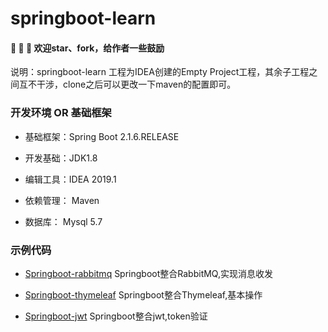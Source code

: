 # springboot-learn

#### 🎉 🎉 🎉 欢迎star、fork，给作者一些鼓励

说明：springboot-learn 工程为IDEA创建的Empty Project工程，其余子工程之间互不干涉，clone之后可以更改一下maven的配置即可。

### 开发环境 OR 基础框架

- 基础框架：Spring Boot 2.1.6.RELEASE

- 开发基础：JDK1.8

- 编辑工具：IDEA 2019.1

- 依赖管理： Maven

- 数据库： Mysql 5.7

### 示例代码

- [Springboot-rabbitmq](https://github.com/lee-xs/springboot-learn/tree/master/springboot-rabbitmq) Springboot整合RabbitMQ,实现消息收发

- [Springboot-thymeleaf](https://github.com/lee-xs/springboot-learn/tree/master/springboot-thymeleaf) Springboot整合Thymeleaf,基本操作

- [Springboot-jwt](https://github.com/lee-xs/springboot-learn/tree/master/springboot-jwt) Springboot整合jwt,token验证